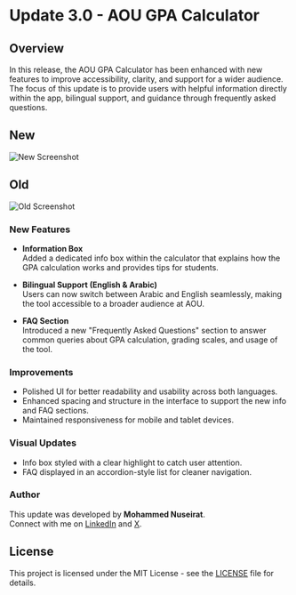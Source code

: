 # Update 3.0 - AOU GPA Calculator

## Overview
In this release, the AOU GPA Calculator has been enhanced with new features to improve accessibility, clarity, and support for a wider audience.  
The focus of this update is to provide users with helpful information directly within the app, bilingual support, and guidance through frequently asked questions.

## New 
![New Screenshot](https://github.com/user-attachments/assets/f8dc7bca-89e3-437c-960d-cd39382853fa)

## Old
![Old Screenshot](https://github.com/user-attachments/assets/3a695d15-9d73-4d18-b15b-aae9b42d4891)

### New Features
- **Information Box**  
  Added a dedicated info box within the calculator that explains how the GPA calculation works and provides tips for students.

- **Bilingual Support (English & Arabic)**  
  Users can now switch between Arabic and English seamlessly, making the tool accessible to a broader audience at AOU.

- **FAQ Section**  
  Introduced a new "Frequently Asked Questions" section to answer common queries about GPA calculation, grading scales, and usage of the tool.

### Improvements
- Polished UI for better readability and usability across both languages.
- Enhanced spacing and structure in the interface to support the new info and FAQ sections.
- Maintained responsiveness for mobile and tablet devices.

### Visual Updates
- Info box styled with a clear highlight to catch user attention.
- FAQ displayed in an accordion-style list for cleaner navigation.

### Author
This update was developed by **Mohammed Nuseirat**.  
Connect with me on [LinkedIn](https://www.linkedin.com/in/mohammednuseirat/) and [X](https://x.com/MohaNuseirat).



## License
This project is licensed under the MIT License - see the [LICENSE](LICENSE) file for details.

